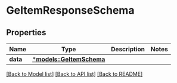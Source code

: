 # GeItemResponseSchema

## Properties
Name | Type | Description | Notes
------------ | ------------- | ------------- | -------------
**data** | [***models::GeItemSchema**](GEItemSchema.md) |  | 

[[Back to Model list]](../README.md#documentation-for-models) [[Back to API list]](../README.md#documentation-for-api-endpoints) [[Back to README]](../README.md)


